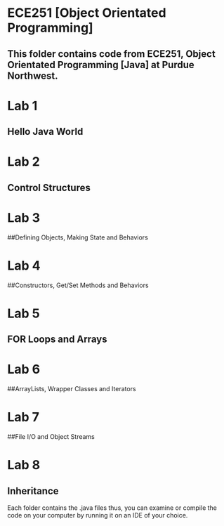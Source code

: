# ECE251 [Object Orientated Programming]
## This folder contains code from ECE251, Object Orientated Programming [Java] at Purdue Northwest.

# Lab 1
## Hello Java World

# Lab 2
## Control Structures

# Lab 3
##Defining Objects, Making State and Behaviors

# Lab 4
##Constructors, Get/Set Methods and Behaviors

# Lab 5
## FOR Loops and Arrays
 
# Lab 6
##ArrayLists, Wrapper Classes and Iterators
  
# Lab 7  
##File I/O and Object Streams

# Lab 8
## Inheritance

Each folder contains the .java files thus, you can examine or compile the code on your computer by running it on an IDE of your choice.
